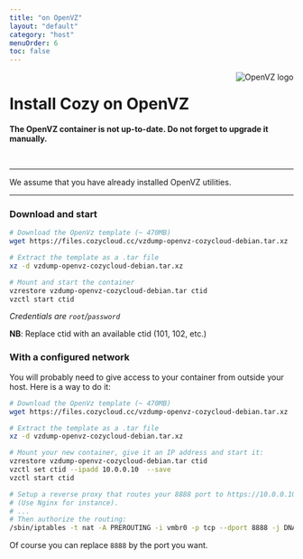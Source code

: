 ```yaml
---
title: "on OpenVZ"
layout: "default"
category: "host"
menuOrder: 6
toc: false
---
```



<div style="height: 0; overflow: shown; text-align: right">
<img alt="OpenVZ logo" src="/assets/images/openvz-logo.png">
</div>

# Install Cozy on OpenVZ

**The OpenVZ container is not up-to-date. Do not forget to upgrade it manually.**   

<br>

---

We assume that you have already installed OpenVZ utilities.

---

### Download and start

```bash
# Download the OpenVz template (~ 470MB)
wget https://files.cozycloud.cc/vzdump-openvz-cozycloud-debian.tar.xz

# Extract the template as a .tar file
xz -d vzdump-openvz-cozycloud-debian.tar.xz

# Mount and start the container
vzrestore vzdump-openvz-cozycloud-debian.tar ctid
vzctl start ctid
```

*Credentials are `root`/`password`*

**NB**: Replace ctid with an available ctid (101, 102, etc.)


### With a configured network

You will probably need to give access to your container from outside your
host. Here is a way to do it:

```bash
# Download the OpenVz template (~ 470MB)
wget https://files.cozycloud.cc/vzdump-openvz-cozycloud-debian.tar.xz

# Extract the template as a .tar file
xz -d vzdump-openvz-cozycloud-debian.tar.xz

# Mount your new container, give it an IP address and start it:
vzrestore vzdump-openvz-cozycloud-debian.tar ctid
vzctl set ctid --ipadd 10.0.0.10  --save
vzctl start ctid

# Setup a reverse proxy that routes your 8888 port to https://10.0.0.10:443
# (Use Nginx for instance).
# ...
# Then authorize the routing:
/sbin/iptables -t nat -A PREROUTING -i vmbr0 -p tcp --dport 8888 -j DNAT --to 10.0.0.10:443
```

Of course you can replace `8888` by the port you want.
